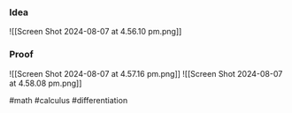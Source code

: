### Idea
![[Screen Shot 2024-08-07 at 4.56.10 pm.png]]
### Proof
![[Screen Shot 2024-08-07 at 4.57.16 pm.png]]
![[Screen Shot 2024-08-07 at 4.58.08 pm.png]]

#math #calculus #differentiation 



